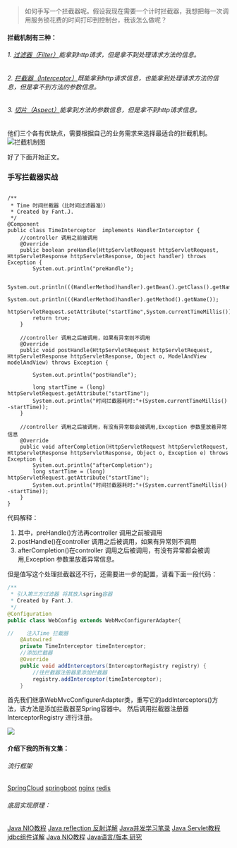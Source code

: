 >如何手写一个拦截器呢。假设我现在需要一个计时拦截器，我想把每一次调用服务锁花费的时间打印到控制台，我该怎么做呢？

####   拦截机制有三种：
######  1. [过滤器（Filter）](https://www.jianshu.com/p/3960fd97a294)能拿到http请求，但是拿不到处理请求方法的信息。
######  2. [拦截器（Interceptor）](https://www.jianshu.com/p/43e937436386)既能拿到http请求信息，也能拿到处理请求方法的信息，但是拿不到方法的参数信息。
######  3. [切片（Aspect）](https://www.jianshu.com/p/38930293748d)能拿到方法的参数信息，但是拿不到http请求信息。
他们三个各有优缺点，需要根据自己的业务需求来选择最适合的拦截机制。
![拦截机制图](https://upload-images.jianshu.io/upload_images/5786888-821480ad23e4ce5f.png?imageMogr2/auto-orient/strip%7CimageView2/2/w/1240)

好了下面开始正文。

###  手写拦截器实战

```

/**
 * Time 时间拦截器（比时间过滤器准））
 * Created by Fant.J.
 */
@Component
public class TimeInterceptor  implements HandlerInterceptor {
    //controller 调用之前被调用
    @Override
    public boolean preHandle(HttpServletRequest httpServletRequest, HttpServletResponse httpServletResponse, Object handler) throws Exception {
        System.out.println("preHandle");

        System.out.println(((HandlerMethod)handler).getBean().getClass().getName());
        System.out.println(((HandlerMethod)handler).getMethod().getName());
        httpServletRequest.setAttribute("startTime",System.currentTimeMillis());
        return true;
    }

    //controller 调用之后被调用，如果有异常则不调用
    @Override
    public void postHandle(HttpServletRequest httpServletRequest, HttpServletResponse httpServletResponse, Object o, ModelAndView modelAndView) throws Exception {

        System.out.println("postHandle");

        long startTime = (long) httpServletRequest.getAttribute("startTime");
        System.out.println("时间拦截器耗时:"+(System.currentTimeMillis() -startTime));
    }

    //controller 调用之后被调用，有没有异常都会被调用,Exception 参数里放着异常信息
    @Override
    public void afterCompletion(HttpServletRequest httpServletRequest, HttpServletResponse httpServletResponse, Object o, Exception e) throws Exception {
        System.out.println("afterCompletion");
        long startTime = (long) httpServletRequest.getAttribute("startTime");
        System.out.println("时间拦截器耗时:"+(System.currentTimeMillis() -startTime));
    }
}

```
代码解释：
1. 其中，preHandle()方法再controller 调用之前被调用
2. postHandle()在controller 调用之后被调用，如果有异常则不调用
3. afterCompletion()在controller 调用之后被调用，有没有异常都会被调用,Exception 参数里放着异常信息。

但是值写这个处理拦截器还不行，还需要进一步的配置，请看下面一段代码：

```java
/**
 * 引入第三方过滤器 将其放入spring容器
 * Created by Fant.J.
 */
@Configuration
public class WebConfig extends WebMvcConfigurerAdapter{

//    注入Time 拦截器
    @Autowired
    private TimeInterceptor timeInterceptor;
    //添加拦截器
    @Override
    public void addInterceptors(InterceptorRegistry registry) {
        //往拦截器注册器里添加拦截器
        registry.addInterceptor(timeInterceptor);
    }

```

首先我们继承WebMvcConfigurerAdapter类，重写它的addInterceptors()方法，该方法是添加拦截器至Spring容器中。
然后调用拦截器注册器InterceptorRegistry 进行注册。


![](https://upload-images.jianshu.io/upload_images/5786888-85c4d0dd1b805232.png?imageMogr2/auto-orient/strip%7CimageView2/2/w/1240)




####   介绍下我的所有文集：
######   流行框架
[SpringCloud](https://www.jianshu.com/nb/18726057)
[springboot](https://www.jianshu.com/nb/19053594)
[nginx](https://www.jianshu.com/nb/18436827)
[redis](https://www.jianshu.com/nb/21461220)

######  底层实现原理：
[Java NIO教程](https://www.jianshu.com/nb/21635138)
[Java reflection 反射详解](https://www.jianshu.com/nb/21989596)
[Java并发学习笔录](https://www.jianshu.com/nb/22549959)
[Java Servlet教程](https://www.jianshu.com/nb/22065472)
[jdbc组件详解](https://www.jianshu.com/nb/22774157)
[Java NIO教程](https://www.jianshu.com/nb/21635138)
[Java语言/版本 研究](https://www.jianshu.com/nb/19137666)
